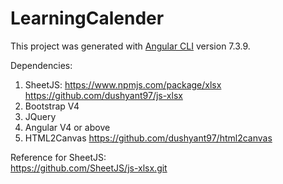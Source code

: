 # LearningCalender

This project was generated with [Angular CLI](https://github.com/angular/angular-cli) version 7.3.9.

Dependencies:<br>

1. SheetJS: https://www.npmjs.com/package/xlsx  https://github.com/dushyant97/js-xlsx <br>
2. Bootstrap V4 <br>
3. JQuery <br>
4. Angular V4 or above <br>
5. HTML2Canvas  https://github.com/dushyant97/html2canvas<br>

Reference for SheetJS:<br>
https://github.com/SheetJS/js-xlsx.git
